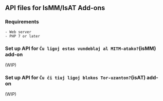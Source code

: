 ## API files for IsMM/IsAT Add-ons


### Requirements
```
- Web server
- PHP 7 or later
```


### Set up API for `Ĉu ligoj estas vundeblaj al MITM-atako?`(isMM) add-on

(WIP)


### Set up API for `Ĉu ĉi tiuj ligoj blokos Tor-uzanton?`(isAT) add-on

(WIP)

